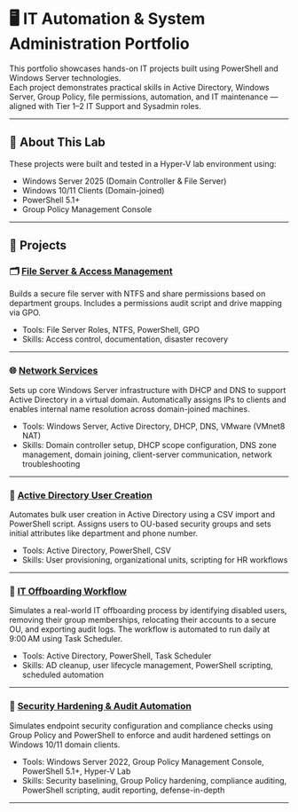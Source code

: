 # 🖥️ IT Automation & System Administration Portfolio

This portfolio showcases hands-on IT projects built using PowerShell and Windows Server technologies.  
Each project demonstrates practical skills in Active Directory, Windows Server, Group Policy, file permissions, automation, and IT maintenance — aligned with Tier 1–2 IT Support and Sysadmin roles.

---

## 🧰 About This Lab

These projects were built and tested in a Hyper-V lab environment using:
- Windows Server 2025 (Domain Controller & File Server)
- Windows 10/11 Clients (Domain-joined)
- PowerShell 5.1+
- Group Policy Management Console

---

## 📁 Projects


### 🗂 [File Server & Access Management](./FileServer-AccessManagement)
Builds a secure file server with NTFS and share permissions based on department groups. Includes a permissions audit script and drive mapping via GPO.

- Tools: File Server Roles, NTFS, PowerShell, GPO
- Skills: Access control, documentation, disaster recovery

---

### 🌐 [Network Services](./FileServer-AccessManagement)
Sets up core Windows Server infrastructure with DHCP and DNS to support Active Directory in a virtual domain. Automatically assigns IPs to clients and enables internal name resolution across domain-joined machines.

- Tools: Windows Server, Active Directory, DHCP, DNS, VMware (VMnet8 NAT)
- Skills: Domain controller setup, DHCP scope configuration, DNS zone management, domain joining, client-server communication, network troubleshooting

---

### 👥 [Active Directory User Creation](./Account-Creation)
Automates bulk user creation in Active Directory using a CSV import and PowerShell script. Assigns users to OU-based security groups and sets initial attributes like department and phone number.

- Tools: Active Directory, PowerShell, CSV
- Skills: User provisioning, organizational units, scripting for HR workflows

---

### 🚪 [IT Offboarding Workflow](./Offboarding-Workflow)
Simulates a real-world IT offboarding process by identifying disabled users, removing their group memberships, relocating their accounts to a secure OU, and exporting audit logs. The workflow is automated to run daily at 9:00 AM using Task Scheduler.

- Tools: Active Directory, PowerShell, Task Scheduler
- Skills: AD cleanup, user lifecycle management, PowerShell scripting, scheduled automation

---

### 🔐 [Security Hardening & Audit Automation](./Security-Hardening)
Simulates endpoint security configuration and compliance checks using Group Policy and PowerShell to enforce and audit hardened settings on Windows 10/11 domain clients.

- Tools: Windows Server 2022, Group Policy Management Console, PowerShell 5.1+, Hyper-V Lab
- Skills: Security baselining, Group Policy hardening, compliance auditing, PowerShell scripting, audit reporting, defense-in-depth

---
